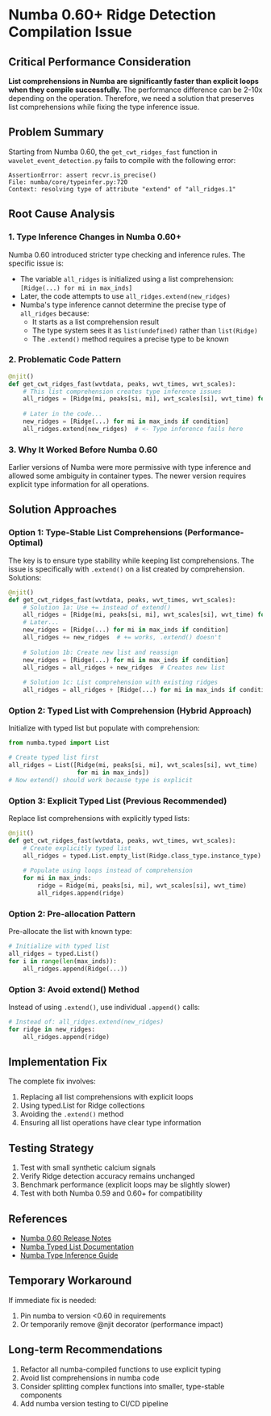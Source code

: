 # Numba 0.60+ Ridge Detection Compilation Issue

## Critical Performance Consideration

**List comprehensions in Numba are significantly faster than explicit loops when they compile successfully.** The performance difference can be 2-10x depending on the operation. Therefore, we need a solution that preserves list comprehensions while fixing the type inference issue.

## Problem Summary

Starting from Numba 0.60, the `get_cwt_ridges_fast` function in `wavelet_event_detection.py` fails to compile with the following error:

```
AssertionError: assert recvr.is_precise()
File: numba/core/typeinfer.py:720
Context: resolving type of attribute "extend" of "all_ridges.1"
```

## Root Cause Analysis

### 1. Type Inference Changes in Numba 0.60+

Numba 0.60 introduced stricter type checking and inference rules. The specific issue is:

- The variable `all_ridges` is initialized using a list comprehension: `[Ridge(...) for mi in max_inds]`
- Later, the code attempts to use `all_ridges.extend(new_ridges)`
- Numba's type inference cannot determine the precise type of `all_ridges` because:
  - It starts as a list comprehension result
  - The type system sees it as `list(undefined)` rather than `list(Ridge)`
  - The `.extend()` method requires a precise type to be known

### 2. Problematic Code Pattern

```python
@njit()
def get_cwt_ridges_fast(wvtdata, peaks, wvt_times, wvt_scales):
    # This list comprehension creates type inference issues
    all_ridges = [Ridge(mi, peaks[si, mi], wvt_scales[si], wvt_time) for mi in max_inds]
    
    # Later in the code...
    new_ridges = [Ridge(...) for mi in max_inds if condition]
    all_ridges.extend(new_ridges)  # <- Type inference fails here
```

### 3. Why It Worked Before Numba 0.60

Earlier versions of Numba were more permissive with type inference and allowed some ambiguity in container types. The newer version requires explicit type information for all operations.

## Solution Approaches

### Option 1: Type-Stable List Comprehensions (Performance-Optimal)

The key is to ensure type stability while keeping list comprehensions. The issue is specifically with `.extend()` on a list created by comprehension. Solutions:

```python
@njit()
def get_cwt_ridges_fast(wvtdata, peaks, wvt_times, wvt_scales):
    # Solution 1a: Use += instead of extend()
    all_ridges = [Ridge(mi, peaks[si, mi], wvt_scales[si], wvt_time) for mi in max_inds]
    # Later...
    new_ridges = [Ridge(...) for mi in max_inds if condition]
    all_ridges += new_ridges  # += works, .extend() doesn't
    
    # Solution 1b: Create new list and reassign
    new_ridges = [Ridge(...) for mi in max_inds if condition]
    all_ridges = all_ridges + new_ridges  # Creates new list
    
    # Solution 1c: List comprehension with existing ridges
    all_ridges = all_ridges + [Ridge(...) for mi in max_inds if condition]
```

### Option 2: Typed List with Comprehension (Hybrid Approach)

Initialize with typed list but populate with comprehension:

```python
from numba.typed import List

# Create typed list first
all_ridges = List([Ridge(mi, peaks[si, mi], wvt_scales[si], wvt_time) 
                   for mi in max_inds])
# Now extend() should work because type is explicit
```

### Option 3: Explicit Typed List (Previous Recommended)

Replace list comprehensions with explicitly typed lists:

```python
@njit()
def get_cwt_ridges_fast(wvtdata, peaks, wvt_times, wvt_scales):
    # Create explicitly typed list
    all_ridges = typed.List.empty_list(Ridge.class_type.instance_type)
    
    # Populate using loops instead of comprehension
    for mi in max_inds:
        ridge = Ridge(mi, peaks[si, mi], wvt_scales[si], wvt_time)
        all_ridges.append(ridge)
```

### Option 2: Pre-allocation Pattern

Pre-allocate the list with known type:

```python
# Initialize with typed list
all_ridges = typed.List()
for i in range(len(max_inds)):
    all_ridges.append(Ridge(...))
```

### Option 3: Avoid extend() Method

Instead of using `.extend()`, use individual `.append()` calls:

```python
# Instead of: all_ridges.extend(new_ridges)
for ridge in new_ridges:
    all_ridges.append(ridge)
```

## Implementation Fix

The complete fix involves:

1. Replacing all list comprehensions with explicit loops
2. Using typed.List for Ridge collections
3. Avoiding the `.extend()` method
4. Ensuring all list operations have clear type information

## Testing Strategy

1. Test with small synthetic calcium signals
2. Verify Ridge detection accuracy remains unchanged
3. Benchmark performance (explicit loops may be slightly slower)
4. Test with both Numba 0.59 and 0.60+ for compatibility

## References

- [Numba 0.60 Release Notes](https://numba.readthedocs.io/en/stable/release-notes.html)
- [Numba Typed List Documentation](https://numba.readthedocs.io/en/stable/reference/pysupported.html#typed-list)
- [Numba Type Inference Guide](https://numba.readthedocs.io/en/stable/developer/type_system.html)

## Temporary Workaround

If immediate fix is needed:
1. Pin numba to version <0.60 in requirements
2. Or temporarily remove @njit decorator (performance impact)

## Long-term Recommendations

1. Refactor all numba-compiled functions to use explicit typing
2. Avoid list comprehensions in numba code
3. Consider splitting complex functions into smaller, type-stable components
4. Add numba version testing to CI/CD pipeline